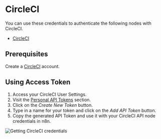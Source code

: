 # CircleCI

You can use these credentials to authenticate the following nodes with CircleCI.

- [CircleCI](/integrations/nodes/n8n-nodes-base.circleCi/)


## Prerequisites

Create a [CircleCI](https://circleci.com/) account. 

## Using Access Token

1. Access your CircleCI User Settings.
2. Visit the [Personal API Tokens](https://app.circleci.com/settings/user/tokens) section.
3. Click on the *Create New Token* button.
4. Type in a name for your token and click on the *Add API Token* button.
5. Copy the generated API Token and use it with your CircleCI API node credentials in n8n.

![Getting CircleCI credentials](/_images/integrations/credentials/circleci/using-access-token.gif)

